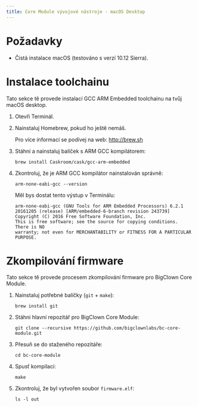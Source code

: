 ```yaml
---
title: Core Module vývojové nástroje - macOS Desktop
---
```


# Požadavky

* Čistá instalace macOS (testováno s verzí 10.12 Sierra).

# Instalace toolchainu

Tato sekce tě provede instalací GCC ARM Embedded toolchainu na tvůj macOS desktop.

1. Otevři Terminál.

2. Nainstaluj Homebrew, pokud ho ještě nemáš.

   Pro více informací se podívej na web: http://brew.sh

3. Stáhni a nainstaluj balíček s ARM GCC kompilátorem:

    ```
    brew install Caskroom/cask/gcc-arm-embedded
    ```

4. Zkontroluj, že je ARM GCC kompilátor nainstalován správně:

    ```
    arm-none-eabi-gcc --version
    ```

    Měl bys dostat tento výstup v Terminálu:

    ```
    arm-none-eabi-gcc (GNU Tools for ARM Embedded Processors) 6.2.1 20161205 (release) [ARM/embedded-6-branch revision 243739]
    Copyright (C) 2016 Free Software Foundation, Inc.
    This is free software; see the source for copying conditions.  There is NO
    warranty; not even for MERCHANTABILITY or FITNESS FOR A PARTICULAR PURPOSE.
    ```

# Zkompilování firmware

Tato sekce tě provede procesem zkompilování firmware pro BigClown Core Module.

1. Nainstaluj potřebné balíčky (`git` + `make`):

    ```
    brew install git
    ```

2. Stáhni hlavní repozitář pro BigClown Core Module:

    ```
    git clone --recursive https://github.com/bigclownlabs/bc-core-module.git
    ```

3. Přesuň se do staženého repozitáře:

    ```
    cd bc-core-module
    ```

4. Spusť kompilaci:

    ```
    make
    ```

5. Zkontroluj, že byl vytvořen soubor `firmware.elf`:

    ```
    ls -l out
    ```
